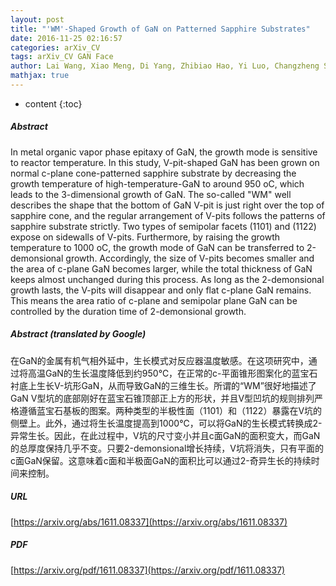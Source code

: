 ```yaml
---
layout: post
title: "'WM'-Shaped Growth of GaN on Patterned Sapphire Substrates"
date: 2016-11-25 02:16:57
categories: arXiv_CV
tags: arXiv_CV GAN Face
author: Lai Wang, Xiao Meng, Di Yang, Zhibiao Hao, Yi Luo, Changzheng Sun, Yanjun Han, Bing Xiong, Jian Wang, Hongtao Li
mathjax: true
---
```


* content
{:toc}

##### Abstract
In metal organic vapor phase epitaxy of GaN, the growth mode is sensitive to reactor temperature. In this study, V-pit-shaped GaN has been grown on normal c-plane cone-patterned sapphire substrate by decreasing the growth temperature of high-temperature-GaN to around 950 oC, which leads to the 3-dimensional growth of GaN. The so-called "WM" well describes the shape that the bottom of GaN V-pit is just right over the top of sapphire cone, and the regular arrangement of V-pits follows the patterns of sapphire substrate strictly. Two types of semipolar facets (1101) and (1122) expose on sidewalls of V-pits. Furthermore, by raising the growth temperature to 1000 oC, the growth mode of GaN can be transferred to 2-demonsional growth. Accordingly, the size of V-pits becomes smaller and the area of c-plane GaN becomes larger, while the total thickness of GaN keeps almost unchanged during this process. As long as the 2-demonsional growth lasts, the V-pits will disappear and only flat c-plane GaN remains. This means the area ratio of c-plane and semipolar plane GaN can be controlled by the duration time of 2-demonsional growth.

##### Abstract (translated by Google)
在GaN的金属有机气相外延中，生长模式对反应器温度敏感。在这项研究中，通过将高温GaN的生长温度降低到约950℃，在正常的c-平面锥形图案化的蓝宝石衬底上生长V-坑形GaN，从而导致GaN的三维生长。所谓的“WM”很好地描述了GaN V型坑的底部刚好在蓝宝石锥顶部正上方的形状，并且V型凹坑的规则排列严格遵循蓝宝石基板的图案。两种类型的半极性面（1101）和（1122）暴露在V坑的侧壁上。此外，通过将生长温度提高到1000℃，可以将GaN的生长模式转换成2-异常生长。因此，在此过程中，V坑的尺寸变小并且c面GaN的面积变大，而GaN的总厚度保持几乎不变。只要2-demonsional增长持续，V坑将消失，只有平面的c面GaN保留。这意味着c面和半极面GaN的面积比可以通过2-奇异生长的持续时间来控制。

##### URL
[https://arxiv.org/abs/1611.08337](https://arxiv.org/abs/1611.08337)

##### PDF
[https://arxiv.org/pdf/1611.08337](https://arxiv.org/pdf/1611.08337)

